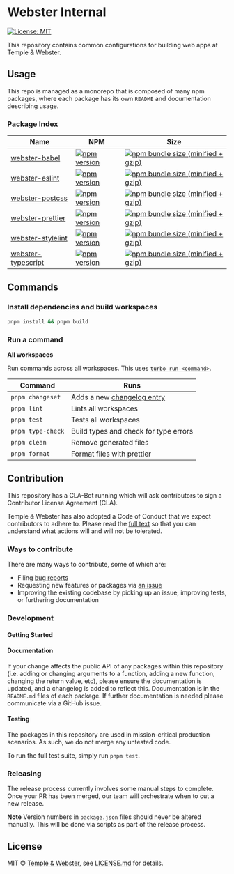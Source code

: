 # Webster Internal

[![License: MIT](https://img.shields.io/badge/License-MIT-green.svg)](LICENSE.md)

This repository contains common configurations for building web apps at Temple & Webster.

## Usage

This repo is managed as a monorepo that is composed of many npm packages, where each package has its own `README` and documentation describing usage.

### Package Index

| Name                                                | NPM                                                                                                                                        | Size                                                                                                                                                                                             |
| --------------------------------------------------- | ------------------------------------------------------------------------------------------------------------------------------------------ | ------------------------------------------------------------------------------------------------------------------------------------------------------------------------------------------------ |
| [webster-babel](packages/webster-babel) | [![npm version](https://badge.fury.io/js/@tpw%2Fwebster-babel.svg)](https://badge.fury.io/js/@tpw%2Fwebster-babel) | [![npm bundle size (minified + gzip)](https://img.shields.io/bundlephobia/minzip/@tpw/webster-babel.svg)](https://img.shields.io/bundlephobia/minzip/@tpw/webser-babel.svg) |
| [webster-eslint](packages/webster-eslint) | [![npm version](https://badge.fury.io/js/@tpw%2Fwebster-eslint.svg)](https://badge.fury.io/js/@tpw%2Fwebster-eslint) | [![npm bundle size (minified + gzip)](https://img.shields.io/bundlephobia/minzip/@tpw/webster-eslint.svg)](https://img.shields.io/bundlephobia/minzip/@tpw/webser-eslint.svg) |
| [webster-postcss](packages/webster-postcss) | [![npm version](https://badge.fury.io/js/@tpw%2Fwebster-postcss.svg)](https://badge.fury.io/js/@tpw%2Fwebster-postcss) | [![npm bundle size (minified + gzip)](https://img.shields.io/bundlephobia/minzip/@tpw/webster-postcss.svg)](https://img.shields.io/bundlephobia/minzip/@tpw/webser-postcss.svg) |
| [webster-prettier](packages/webster-prettier) | [![npm version](https://badge.fury.io/js/@tpw%2Fwebster-prettier.svg)](https://badge.fury.io/js/@tpw%2Fwebster-prettier) | [![npm bundle size (minified + gzip)](https://img.shields.io/bundlephobia/minzip/@tpw/webster-prettier.svg)](https://img.shields.io/bundlephobia/minzip/@tpw/webser-prettier.svg) |
| [webster-stylelint](packages/webster-stylelint) | [![npm version](https://badge.fury.io/js/@tpw%2Fwebster-stylelint.svg)](https://badge.fury.io/js/@tpw%2Fwebster-stylelint) | [![npm bundle size (minified + gzip)](https://img.shields.io/bundlephobia/minzip/@tpw/webster-stylelint.svg)](https://img.shields.io/bundlephobia/minzip/@tpw/webser-stylelint.svg) |
| [webster-typescript](packages/webster-typescript) | [![npm version](https://badge.fury.io/js/@tpw%2Fwebster-typescript.svg)](https://badge.fury.io/js/@tpw%2Fwebster-typescript) | [![npm bundle size (minified + gzip)](https://img.shields.io/bundlephobia/minzip/@tpw/webster-typescript.svg)](https://img.shields.io/bundlephobia/minzip/@tpw/webster-typescript.svg) |

## Commands

### Install dependencies and build workspaces

```sh
pnpm install && pnpm build
```

### Run a command

**All workspaces**

Run commands across all workspaces. This uses [`turbo run <command>`](https://turborepo.org/docs/reference/command-line-reference#turbo-run-task).

| Command           | Runs                                                                                                                  |
| ----------------- | --------------------------------------------------------------------------------------------------------------------- |
| `pnpm changeset`  | Adds a new [changelog entry](https://github.com/templeandwebster/webster-internal/blob/main/.github/CONTRIBUTING.md#adding-a-changeset) |
| `pnpm lint`       | Lints all workspaces                                                                                                  |
| `pnpm test`       | Tests all workspaces                                                                                                  |
| `pnpm type-check` | Build types and check for type errors                                                                                 |
| `pnpm clean`      | Remove generated files                                                                                                |
| `pnpm format`     | Format files with prettier                                                                                            |

## Contribution

This repository has a CLA-Bot running which will ask contributors to sign a Contributor License Agreement (CLA).

Temple & Webster has also adopted a Code of Conduct that we expect contributors to adhere to. Please read the [full text](./CODE_OF_CONDUCT.md) so that you can understand what actions will and will not be tolerated.

### Ways to contribute

There are many ways to contribute, some of which are:

- Filing [bug reports](https://github.com/templeandwebster/webster-internal/issues/new?template=BUG_REPORT.md)
- Requesting new features or packages via [an issue](https://github.com/templeandwebster/webster-internal/issues/new/choose)
- Improving the existing codebase by picking up an issue, improving tests, or furthering documentation

### Development

#### Getting Started

#### Documentation

If your change affects the public API of any packages within this repository (i.e. adding or changing arguments to a function, adding a new function, changing the return value, etc), please ensure the documentation is updated, and a changelog is added to reflect this. Documentation is in the `README.md` files of each package. If further documentation is needed please communicate via a GitHub issue.

#### Testing

The packages in this repository are used in mission-critical production scenarios. As such, we do not merge any untested code.

To run the full test suite, simply run `pnpm test`.

### Releasing

The release process currently involves some manual steps to complete. Once your PR has been merged, our team will orchestrate when to cut a new release.

**Note** Version numbers in `package.json` files should never be altered manually. This will be done via scripts as part of the release process.

## License

MIT &copy; [Temple & Webster](https://templeandwebster.com.au/), see [LICENSE.md](LICENSE.md) for details.